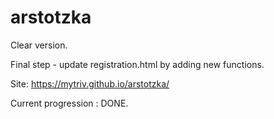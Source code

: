 # arstotzka
Clear version.

Final step - update registration.html by adding new functions.

Site: https://mytriv.github.io/arstotzka/

Current progression : DONE.
